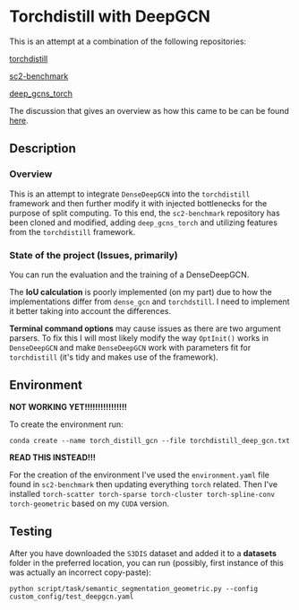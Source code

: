 # Torchdistill with DeepGCN
This is an attempt at a combination of the following repositories:

[torchdistill](https://github.com/yoshitomo-matsubara/torchdistill)

[sc2-benchmark](https://github.com/yoshitomo-matsubara/sc2-benchmark)

[deep_gcns_torch](https://github.com/lightaime/deep_gcns_torch)

The discussion that gives an overview as how this came to be can be found [here](https://github.com/yoshitomo-matsubara/torchdistill/discussions/225).

## Description
### Overview
This is an attempt to integrate `DenseDeepGCN` into the `torchdistill` framework and then further modify it with injected bottlenecks for the purpose of split computing. To this end, the `sc2-benchmark` repository has been cloned and modified, adding `deep_gcns_torch` and utilizing features from the `torchdistill` framework.
### State of the project (Issues, primarily)
You can run the evaluation and the training of a DenseDeepGCN. 

The **IoU calculation** is poorly implemented (on my part) due to how the implementations differ from `dense_gcn` and `torchdstill`. I need to implement it better taking into account the differences.

**Terminal command options** may cause issues as there are two argument parsers. To fix this I will most likely modify the way `OptInit()` works in `DenseDeepGCN` and make `DenseDeepGCN` work with parameters fit for `torchdistill` (it's tidy and makes use of the framework).

## Environment
**NOT WORKING YET!!!!!!!!!!!!!!!!**

To create the environment run:
```
conda create --name torch_distill_gcn --file torchdistill_deep_gcn.txt
```

**READ THIS INSTEAD!!!**

For the creation of the environment I've used the `environment.yaml` file found in `sc2-benchmark` then updating everything `torch` related. 
Then I've installed `torch-scatter torch-sparse torch-cluster torch-spline-conv torch-geometric` based on my `CUDA` version.

## Testing

After you have downloaded the `S3DIS` dataset and added it to a **datasets** folder in the preferred location, you can run (possibly, first instance of this was actually an incorrect copy-paste):
```
python script/task/semantic_segmentation_geometric.py --config custom_config/test_deepgcn.yaml 
```
